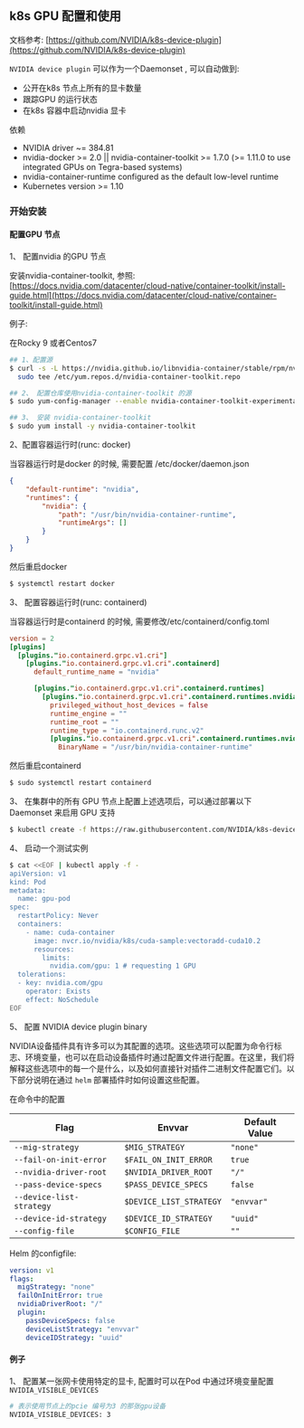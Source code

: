 ## k8s GPU 配置和使用

文档参考: [https://github.com/NVIDIA/k8s-device-plugin](https://github.com/NVIDIA/k8s-device-plugin)

`NVIDIA device plugin` 可以作为一个Daemonset , 可以自动做到:

- 公开在k8s 节点上所有的显卡数量
- 跟踪GPU 的运行状态
- 在k8s 容器中启动nvidia 显卡

依赖

- NVIDIA driver ~= 384.81
- nvidia-docker >= 2.0 || nvidia-container-toolkit >= 1.7.0 (>= 1.11.0 to use integrated GPUs on Tegra-based systems)
- nvidia-container-runtime configured as the default low-level runtime
- Kubernetes version >= 1.10

### 开始安装

####  配置GPU 节点

1、 配置nvidia 的GPU 节点

安装nvidia-container-toolkit, 参照: [https://docs.nvidia.com/datacenter/cloud-native/container-toolkit/install-guide.html](https://docs.nvidia.com/datacenter/cloud-native/container-toolkit/install-guide.html)

例子: 

在Rocky 9 或者Centos7 

```bash
## 1、配置源
$ curl -s -L https://nvidia.github.io/libnvidia-container/stable/rpm/nvidia-container-toolkit.repo | \
  sudo tee /etc/yum.repos.d/nvidia-container-toolkit.repo

## 2、 配置仓库使用nvidia-container-toolkit 的源
$ sudo yum-config-manager --enable nvidia-container-toolkit-experimental

## 3、 安装 nvidia-container-toolkit
$ sudo yum install -y nvidia-container-toolkit
```

2、配置容器运行时(runc: docker)

当容器运行时是docker 的时候, 需要配置 /etc/docker/daemon.json

```json
{
    "default-runtime": "nvidia",
    "runtimes": {
        "nvidia": {
            "path": "/usr/bin/nvidia-container-runtime",
            "runtimeArgs": []
        }
    }
}
```

然后重启docker

```bash
$ systemctl restart docker
```

3、 配置容器运行时(runc: containerd)

当容器运行时是containerd 的时候, 需要修改/etc/containerd/config.toml 

```toml
version = 2
[plugins]
  [plugins."io.containerd.grpc.v1.cri"]
    [plugins."io.containerd.grpc.v1.cri".containerd]
      default_runtime_name = "nvidia"

      [plugins."io.containerd.grpc.v1.cri".containerd.runtimes]
        [plugins."io.containerd.grpc.v1.cri".containerd.runtimes.nvidia]
          privileged_without_host_devices = false
          runtime_engine = ""
          runtime_root = ""
          runtime_type = "io.containerd.runc.v2"
          [plugins."io.containerd.grpc.v1.cri".containerd.runtimes.nvidia.options]
            BinaryName = "/usr/bin/nvidia-container-runtime"
```

然后重启containerd

```bash
$ sudo systemctl restart containerd
```

3、 在集群中的所有 GPU 节点上配置上述选项后，可以通过部署以下 Daemonset 来启用 GPU 支持

```bash
$ kubectl create -f https://raw.githubusercontent.com/NVIDIA/k8s-device-plugin/v0.14.4/nvidia-device-plugin.yml
```

4、 启动一个测试实例

```bash
$ cat <<EOF | kubectl apply -f -
apiVersion: v1
kind: Pod
metadata:
  name: gpu-pod
spec:
  restartPolicy: Never
  containers:
    - name: cuda-container
      image: nvcr.io/nvidia/k8s/cuda-sample:vectoradd-cuda10.2
      resources:
        limits:
          nvidia.com/gpu: 1 # requesting 1 GPU
  tolerations:
  - key: nvidia.com/gpu
    operator: Exists
    effect: NoSchedule
EOF
```



5、 配置 NVIDIA device plugin binary

NVIDIA设备插件具有许多可以为其配置的选项。这些选项可以配置为命令行标志、环境变量，也可以在启动设备插件时通过配置文件进行配置。在这里，我们将解释这些选项中的每一个是什么，以及如何直接针对插件二进制文件配置它们。以下部分说明在通过 `helm` 部署插件时如何设置这些配置。

在命令中的配置

| Flag                     | Envvar                  | Default Value |
| ------------------------ | ----------------------- | ------------- |
| `--mig-strategy`         | `$MIG_STRATEGY`         | `"none"`      |
| `--fail-on-init-error`   | `$FAIL_ON_INIT_ERROR`   | `true`        |
| `--nvidia-driver-root`   | `$NVIDIA_DRIVER_ROOT`   | `"/"`         |
| `--pass-device-specs`    | `$PASS_DEVICE_SPECS`    | `false`       |
| `--device-list-strategy` | `$DEVICE_LIST_STRATEGY` | `"envvar"`    |
| `--device-id-strategy`   | `$DEVICE_ID_STRATEGY`   | `"uuid"`      |
| `--config-file`          | `$CONFIG_FILE`          | `""`          |

Helm 的configfile: 

```yaml
version: v1
flags:
  migStrategy: "none"
  failOnInitError: true
  nvidiaDriverRoot: "/"
  plugin:
    passDeviceSpecs: false
    deviceListStrategy: "envvar"
    deviceIDStrategy: "uuid"
```

#### 例子

1、 配置某一张网卡使用特定的显卡, 配置时可以在Pod 中通过环境变量配置`NVIDIA_VISIBLE_DEVICES`

```bash
# 表示使用节点上的pcie 编号为3 的那张gpu设备
NVIDIA_VISIBLE_DEVICES: 3
```

